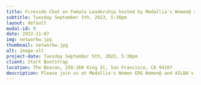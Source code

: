 ```yaml
---
title: Fireside Chat on Female Leadership hosted by Medallia's Women@ and AILBA
subtitle: Tuesday September 5th, 2023, 5:30pm
layout: default
modal-id: 9
date: 2022-11-07
img: networkw.jpg
thumbnail: networkw.jpg
alt: image-alt
project-date: Tuesday September 5th, 2023, 5:30pm
client: Start Bootstrap
location: The Beacon, 250-260 King St, San Francisco, CA 94107
description: Please join us at Medallia's Women ERG Women@ and AILBA's co-hosted fireside chat on female leadership at The Beacon in San Francisco at 5:30pm. Speakers are Toni Canonico, UX Researcher at Medallia and leader of Medallia's Women ERG Women@, Sarah Schaedler, global chair of the Technology Transactions Group at Orrick as well as the two co-founders of AILBA, Anna Mayoroff-Rezaei, AGC at Modern Health, and Hanna Steinbach, EVP & CLO at Medallia. The fireside chat will be followed by a casual networking reception. Please <strong><a href="https://docs.google.com/forms/d/1bc-Yn467LJRXjYZkzpilCWEazbJN7L8ttlbeb8h7GMY" target="_blank">RSVP here</a></strong>
---
```


